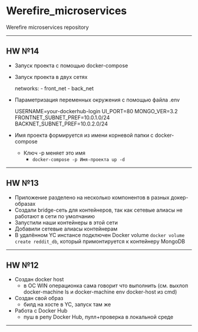 # Werefire_microservices
Werefire microservices repository

---

## HW №14

* Запуск проекта с помощью docker-compose
* Запуск проекта в двух сетях


    networks:
      - front_net
      - back_net
* Параметризация переменных окружения с помощью файла .env


    USERNAME=your-dockerhub-login
    UI_PORT=80
    MONGO_VER=3.2
    FRONTNET_SUBNET_PREF=10.0.1.0/24
    BACKNET_SUBNET_PREF=10.0.2.0/24

* Имя проекта формируется из имени корневой папки с docker-compose
  * Ключ -p меняет это имя
    * `docker-compose -p Имя-проекта up -d`


---

## HW №13

* Приложение разделено на несколько компонентов в разных докер-образах
* Создали bridge-сеть для контейнеров, так как сетевые алиасы не
работают в сети по умолчанию
* Запустили наши контейнеры в этой сети
* Добавили сетевые алиасы контейнерам
* В удалённом YC инстансе подключен Docker volume `docker volume create reddit_db`, который примонтируется к контейнеру MongoDB

---

## HW №12

* Создан docker host
  * в ОС WIN операционка сама говорит что выполнить (см. выхлоп docker-machine ls и docker-machine env docker-host из cmd)
* Создан свой образ
  * билд на хосте в YC, запуск там же
* Работа с Docker Hub
  * пуш в репу Docker Hub, пулл+проверка в локальной среде

---
